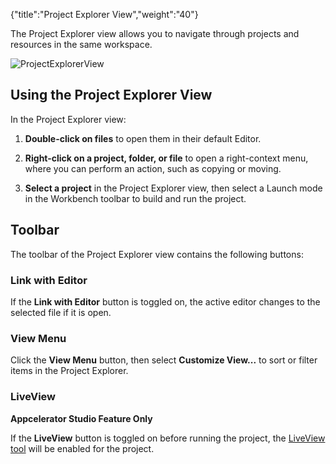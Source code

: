 {"title":"Project Explorer View","weight":"40"}

The Project Explorer view allows you to navigate through projects and resources in the same workspace.

![ProjectExplorerView](/Images/appc/download/attachments/39685901/ProjectExplorerView.png)

## Using the Project Explorer View

In the Project Explorer view:

1. **Double-click on files** to open them in their default Editor.

2. **Right-click on a project, folder, or file** to open a right-context menu, where you can perform an action, such as copying or moving.

3. **Select a project** in the Project Explorer view, then select a Launch mode in the Workbench toolbar to build and run the project.

## Toolbar

The toolbar of the Project Explorer view contains the following buttons:

### Link with Editor

If the **Link with Editor** button is toggled on, the active editor changes to the selected file if it is open.

### View Menu

Click the **View Menu** button, then select **Customize View...** to sort or filter items in the Project Explorer.

### LiveView

**Appcelerator Studio Feature Only**

If the **LiveView** button is toggled on before running the project, the [LiveView tool](/docs/appc/Axway_Appcelerator_Studio/Axway_Appcelerator_Studio_Guide/Titanium_Development/LiveView/) will be enabled for the project.
